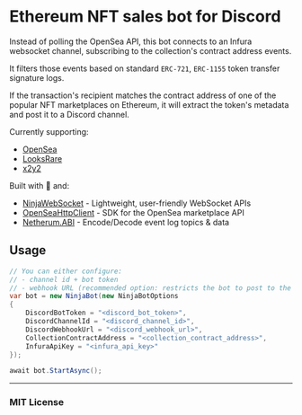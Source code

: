 # Ethereum NFT sales bot for Discord

Instead of polling the OpenSea API, this bot connects to an Infura websocket channel, subscribing to the collection's contract address events.

It filters those events based on standard `ERC-721`, `ERC-1155` token transfer signature logs.

If the transaction's recipient matches the contract address of one of the popular NFT marketplaces on Ethereum, it will extract the token's metadata and post it to a Discord channel.

Currently supporting:
- [OpenSea](https://opensea.io/)
- [LooksRare](https://looksrare.org/)
- [x2y2](https://x2y2.io/)


Built with 💙 and:
- [NinjaWebSocket](https://github.com/ninjastacktech/ninja-websocket-net) - Lightweight, user-friendly WebSocket APIs
- [OpenSeaHttpClient](https://github.com/ninjastacktech/opensea-net) - SDK for the OpenSea marketplace API
- [Netherum.ABI](https://github.com/Nethereum/Nethereum) - Encode/Decode event log topics & data

## Usage
```C#
// You can either configure:
// - channel id + bot token
// - webhook URL (recommended option: restricts the bot to post to the specified channel)
var bot = new NinjaBot(new NinjaBotOptions
{
    DiscordBotToken = "<discord_bot_token>",
    DiscordChannelId = "<discord_channel_id>",
    DiscordWebhookUrl = "<discord_webhook_url>",
    CollectionContractAddress = "<collection_contract_address>",
    InfuraApiKey = "<infura_api_key>"
});

await bot.StartAsync();
```


---

### MIT License
